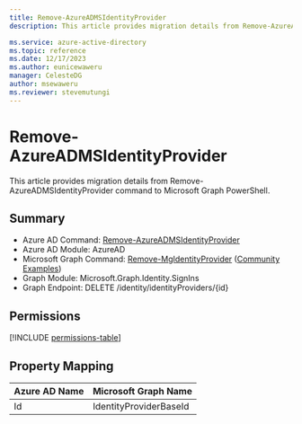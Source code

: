 ```yaml
---
title: Remove-AzureADMSIdentityProvider
description: This article provides migration details from Remove-AzureADMSIdentityProvider command to Microsoft Graph PowerShell.

ms.service: azure-active-directory
ms.topic: reference
ms.date: 12/17/2023
ms.author: eunicewaweru
manager: CelesteDG
author: msewaweru
ms.reviewer: stevemutungi
---
```


# Remove-AzureADMSIdentityProvider

This article provides migration details from Remove-AzureADMSIdentityProvider command to Microsoft Graph PowerShell.

## Summary

+ Azure AD Command: [Remove-AzureADMSIdentityProvider](/powershell/module/azuread/remove-azureadmsidentityprovider)
+ Azure AD Module: AzureAD
+ Microsoft Graph Command: [Remove-MgIdentityProvider](/powershell/module/microsoft.graph.identity.signins/remove-mgidentityprovider) ([Community Examples](https://github.com/orgs/msgraph/discussions?discussions_q=Remove-MgIdentityProvider))
+ Graph Module: Microsoft.Graph.Identity.SignIns
+ Graph Endpoint:  DELETE /identity/identityProviders/{id}

## Permissions

[!INCLUDE [permissions-table](~/graphref/api-reference/v1.0/includes/permissions/identityproviderbase-delete-permissions.md)]

## Property Mapping

|Azure AD Name|Microsoft Graph Name|
|---|---|
|Id|IdentityProviderBaseId|